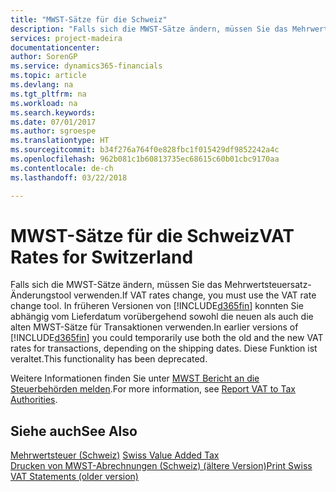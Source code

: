```yaml
---
title: "MWST-Sätze für die Schweiz"
description: "Falls sich die MWST-Sätze ändern, müssen Sie das Mehrwertsteuersatz-Änderungstool verwenden. In früheren Versionen von [!INCLUDE[d365fin](../../includes/d365fin_md.md)] konnten Sie abhängig vom Lieferdatum vorübergehend sowohl die neuen als auch die alten MWST-Sätze für Transaktionen verwenden. Diese Funktion ist veraltet."
services: project-madeira
documentationcenter: 
author: SorenGP
ms.service: dynamics365-financials
ms.topic: article
ms.devlang: na
ms.tgt_pltfrm: na
ms.workload: na
ms.search.keywords: 
ms.date: 07/01/2017
ms.author: sgroespe
ms.translationtype: HT
ms.sourcegitcommit: b34f276a764f0e828fbc1f015429df9852242a4c
ms.openlocfilehash: 962b081c1b60813735ec68615c60b01cbc9170aa
ms.contentlocale: de-ch
ms.lasthandoff: 03/22/2018

---
```

# <a name="vat-rates-for-switzerland"></a><span data-ttu-id="e2113-105">MWST-Sätze für die Schweiz</span><span class="sxs-lookup"><span data-stu-id="e2113-105">VAT Rates for Switzerland</span></span>
<span data-ttu-id="e2113-106">Falls sich die MWST-Sätze ändern, müssen Sie das Mehrwertsteuersatz-Änderungstool verwenden.</span><span class="sxs-lookup"><span data-stu-id="e2113-106">If VAT rates change, you must use the VAT rate change tool.</span></span> <span data-ttu-id="e2113-107">In früheren Versionen von [!INCLUDE[d365fin](../../includes/d365fin_md.md)] konnten Sie abhängig vom Lieferdatum vorübergehend sowohl die neuen als auch die alten MWST-Sätze für Transaktionen verwenden.</span><span class="sxs-lookup"><span data-stu-id="e2113-107">In earlier versions of [!INCLUDE[d365fin](../../includes/d365fin_md.md)] you could temporarily use both the old and the new VAT rates for transactions, depending on the shipping dates.</span></span> <span data-ttu-id="e2113-108">Diese Funktion ist veraltet.</span><span class="sxs-lookup"><span data-stu-id="e2113-108">This functionality has been deprecated.</span></span>  

<span data-ttu-id="e2113-109">Weitere Informationen finden Sie unter [MWST Bericht an die Steuerbehörden melden](../../finance-how-report-vat.md).</span><span class="sxs-lookup"><span data-stu-id="e2113-109">For more information, see [Report VAT to Tax Authorities](../../finance-how-report-vat.md).</span></span>  

## <a name="see-also"></a><span data-ttu-id="e2113-110">Siehe auch</span><span class="sxs-lookup"><span data-stu-id="e2113-110">See Also</span></span>  
 <span data-ttu-id="e2113-111">[Mehrwertsteuer (Schweiz)](swiss-value-added-tax.md) </span><span class="sxs-lookup"><span data-stu-id="e2113-111">[Swiss Value Added Tax](swiss-value-added-tax.md) </span></span>  
 [<span data-ttu-id="e2113-112">Drucken von MWST-Abrechnungen (Schweiz) (ältere Version)</span><span class="sxs-lookup"><span data-stu-id="e2113-112">Print Swiss VAT Statements (older version)</span></span>](how-to-print-swiss-vat-statements-older-version-.md)

